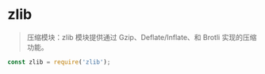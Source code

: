 # zlib

> 压缩模块：zlib 模块提供通过 Gzip、Deflate/Inflate、和 Brotli 实现的压缩功能。

```js
const zlib = require('zlib');
```

